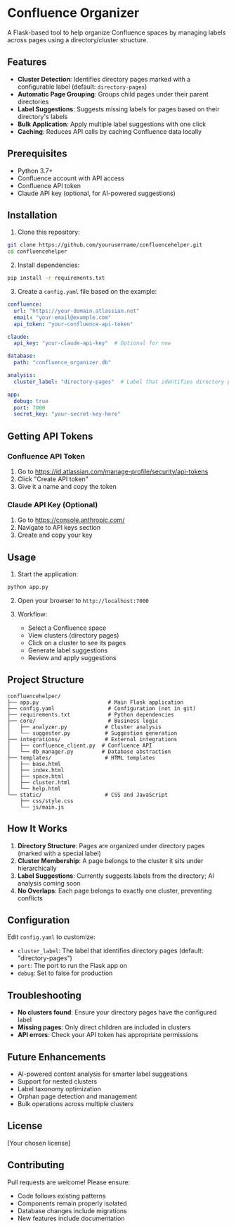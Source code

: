 # Confluence Organizer

A Flask-based tool to help organize Confluence spaces by managing labels across pages using a directory/cluster structure.

## Features

- **Cluster Detection**: Identifies directory pages marked with a configurable label (default: `directory-pages`)
- **Automatic Page Grouping**: Groups child pages under their parent directories
- **Label Suggestions**: Suggests missing labels for pages based on their directory's labels
- **Bulk Application**: Apply multiple label suggestions with one click
- **Caching**: Reduces API calls by caching Confluence data locally

## Prerequisites

- Python 3.7+
- Confluence account with API access
- Confluence API token
- Claude API key (optional, for AI-powered suggestions)

## Installation

1. Clone this repository:
```bash
git clone https://github.com/yourusername/confluencehelper.git
cd confluencehelper
```

2. Install dependencies:
```bash
pip install -r requirements.txt
```

3. Create a `config.yaml` file based on the example:
```yaml
confluence:
  url: "https://your-domain.atlassian.net"
  email: "your-email@example.com"
  api_token: "your-confluence-api-token"

claude:
  api_key: "your-claude-api-key"  # Optional for now

database:
  path: "confluence_organizer.db"

analysis:
  cluster_label: "directory-pages"  # Label that identifies directory pages

app:
  debug: true
  port: 7000
  secret_key: "your-secret-key-here"
```

## Getting API Tokens

### Confluence API Token
1. Go to https://id.atlassian.com/manage-profile/security/api-tokens
2. Click "Create API token"
3. Give it a name and copy the token

### Claude API Key (Optional)
1. Go to https://console.anthropic.com/
2. Navigate to API keys section
3. Create and copy your key

## Usage

1. Start the application:
```bash
python app.py
```

2. Open your browser to `http://localhost:7000`

3. Workflow:
   - Select a Confluence space
   - View clusters (directory pages)
   - Click on a cluster to see its pages
   - Generate label suggestions
   - Review and apply suggestions

## Project Structure

```
confluencehelper/
├── app.py                      # Main Flask application
├── config.yaml                 # Configuration (not in git)
├── requirements.txt            # Python dependencies
├── core/                       # Business logic
│   ├── analyzer.py            # Cluster analysis
│   └── suggester.py           # Suggestion generation
├── integrations/              # External integrations
│   ├── confluence_client.py  # Confluence API
│   └── db_manager.py         # Database abstraction
├── templates/                 # HTML templates
│   ├── base.html
│   ├── index.html
│   ├── space.html
│   ├── cluster.html
│   └── help.html
└── static/                    # CSS and JavaScript
    ├── css/style.css
    └── js/main.js
```

## How It Works

1. **Directory Structure**: Pages are organized under directory pages (marked with a special label)
2. **Cluster Membership**: A page belongs to the cluster it sits under hierarchically
3. **Label Suggestions**: Currently suggests labels from the directory; AI analysis coming soon
4. **No Overlaps**: Each page belongs to exactly one cluster, preventing conflicts

## Configuration

Edit `config.yaml` to customize:
- `cluster_label`: The label that identifies directory pages (default: "directory-pages")
- `port`: The port to run the Flask app on
- `debug`: Set to false for production

## Troubleshooting

- **No clusters found**: Ensure your directory pages have the configured label
- **Missing pages**: Only direct children are included in clusters
- **API errors**: Check your API token has appropriate permissions

## Future Enhancements

- AI-powered content analysis for smarter label suggestions
- Support for nested clusters
- Label taxonomy optimization
- Orphan page detection and management
- Bulk operations across multiple clusters

## License

[Your chosen license]

## Contributing

Pull requests are welcome! Please ensure:
- Code follows existing patterns
- Components remain properly isolated
- Database changes include migrations
- New features include documentation